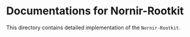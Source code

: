# Documentations for Nornir-Rootkit

This directory contains detailed implementation of the `Nornir-Rootkit`.